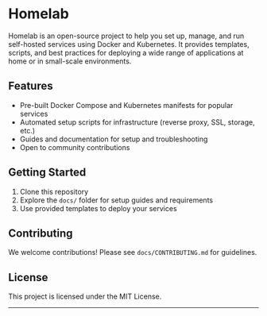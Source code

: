 # Homelab

Homelab is an open-source project to help you set up, manage, and run self-hosted services using Docker and Kubernetes. It provides templates, scripts, and best practices for deploying a wide range of applications at home or in small-scale environments.

## Features
- Pre-built Docker Compose and Kubernetes manifests for popular services
- Automated setup scripts for infrastructure (reverse proxy, SSL, storage, etc.)
- Guides and documentation for setup and troubleshooting
- Open to community contributions

## Getting Started
1. Clone this repository
2. Explore the `docs/` folder for setup guides and requirements
3. Use provided templates to deploy your services

## Contributing
We welcome contributions! Please see `docs/CONTRIBUTING.md` for guidelines.

## License
This project is licensed under the MIT License.

---
